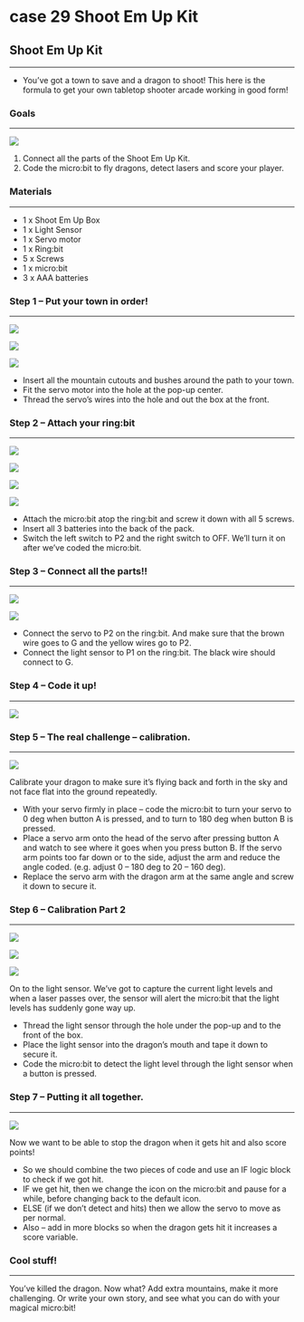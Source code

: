 # case 29 Shoot Em Up Kit 

## Shoot Em Up Kit
---
- You’ve got a town to save and a dragon to shoot! 
This here is the formula to get your own tabletop shooter arcade working in good form!



### Goals
---

![](./images/pkEku1R.jpg)


 1. Connect all the parts of the Shoot Em Up Kit.
 2. Code the micro:bit to fly dragons, detect lasers and score your player.

 
              
### Materials
---
- 1 x Shoot Em Up Box
- 1 x Light Sensor
- 1 x Servo motor
- 1 x Ring:bit
- 5 x Screws
- 1 x micro:bit
- 3 x AAA batteries

### Step 1 – Put your town in order! 
---

![](./images/cxAVaIH.jpg)

![](./images/cBXfEsN.jpg)

![](./images/pkEku1R.jpg)

- Insert all the mountain cutouts and bushes around the path to your town.
- Fit the servo motor into the hole at the pop-up center.
- Thread the servo’s wires into the hole and out the box at the front.

### Step 2 – Attach your ring:bit
---

![](./images/IvxKim4.jpg)

![](./images/B42jRGl.jpg)

![](./images/bXQOoHv.jpg)

![](./images/qMtjTo0.jpg)


- Attach the micro:bit atop the ring:bit and screw it down with all 5 screws.
- Insert all 3 batteries into the back of the pack.
- Switch the left switch to P2 and the right switch to OFF. We’ll turn it on after we’ve coded the micro:bit.

### Step 3 – Connect all the parts!!
---

![](./images/BwWywZd.jpg)

![](./images/cZw9X3l.jpg)

- Connect the servo to P2 on the ring:bit. And make sure that the brown wire goes to G and the yellow wires go to P2.
- Connect the light sensor to P1 on the ring:bit. The black wire should connect to G. 


### Step 4 – Code it up!
---

![](./images/ZJtL5s2.png)



### Step 5 – The real challenge – calibration.
---

![](./images/L7jsEBr.png)

Calibrate your dragon to make sure it’s flying back and forth in the sky and not face flat into the ground repeatedly.
- With your servo firmly in place – code the micro:bit to turn your servo to 0 deg when button A is pressed, and to turn to 180 deg when button B is pressed.  
- Place a servo arm onto the head of the servo after pressing button A and watch to see where it goes when you press button B. If the servo arm points too far down or to the side, adjust the arm and reduce the angle coded. (e.g. adjust 0 – 180 deg to 20 – 160 deg).
- Replace the servo arm with the dragon arm at the same angle and screw it down to secure it.




### Step 6 – Calibration Part 2
---

![](./images/MQQNOFH.jpg)

![](./images/AVha4O3.jpg)

![](./images/hDnLJaj.png)

On to the light sensor. We’ve got to capture the current light levels and when a laser passes over, the sensor will alert the micro:bit that the light levels has suddenly gone way up.
-  Thread the light sensor through the hole under the pop-up and to the front of the box.
-  Place the light sensor into the dragon’s mouth and tape it down to secure it.
-  Code the micro:bit to detect the light level through the light sensor when a button is pressed.


### Step 7 – Putting it all together.
---

![](./images/S74dBUC.png)

Now we want to be able to stop the dragon when it gets hit and also score points!
-  So we should combine the two pieces of code and use an IF logic block to check if we got hit. 
-  IF we get hit, then we change the icon on the micro:bit and pause for a while, before changing back to the default icon.
-  ELSE (if we don’t detect and hits) then we allow the servo to move as per normal.
-  Also – add in more blocks so when the dragon gets hit it increases a score variable.


### Cool stuff!
---

You’ve killed the dragon. Now what? Add extra mountains, make it more challenging. Or write your own story, and see what you can do with your magical micro:bit!

